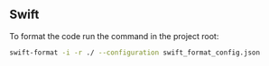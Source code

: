 ## Swift

To format the code run the command in the project root:

```bash
swift-format -i -r ./ --configuration swift_format_config.json
```